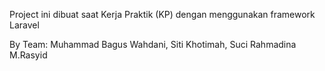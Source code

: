 Project ini dibuat saat Kerja Praktik (KP) dengan menggunakan framework Laravel

By Team: Muhammad Bagus Wahdani, Siti Khotimah, Suci Rahmadina M.Rasyid 
